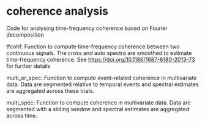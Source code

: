 # coherence analysis

Code for analysing time-frequency coherence based on Fourier decomposition

tfcohf: Function to compute time-frequency coherence between two continuous signals. The cross and auto spectra are smoothed to estimate time-frequency coherence. See https://doi.org/10.1186/1687-6180-2013-73 for further details

multi_er_spec: Function to compute event-related coherence in multivariate data. Data are segmented relative to temporal events and spectral estimates are aggregated across these trials.

multi_spec: Function to compute coherence in multivariate data. Data are segmented with a sliding window and spectral estimates are aggregated across time.
